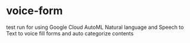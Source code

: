 # voice-form
test run for using Google Cloud AutoML Natural language and Speech to Text to voice fill forms and auto categorize contents
